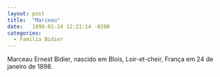 ```yaml
---
layout: post
title:  "Marceau"
date:   1898-01-24 12:21:14 -0200
categories:
  - Família Bidier
---
```


Marceau Ernest Bidier, nascido em Blois, Loir-et-cheir, França em 24 de janeiro de 1898.